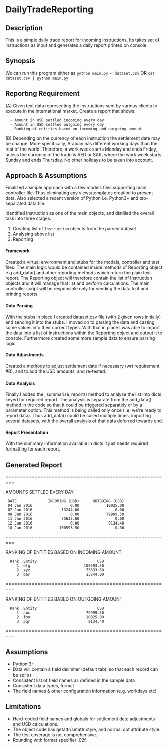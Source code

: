 # DailyTradeReporting

## Description
 This is a simple daily trade report for incoming instructions. Its takes set of instructions as input and generates a daily  report printed on console.

## Synopsis
 We can run this program either as `python main.py < dataset.csv` OR `cat dataset.csv | python main.py`

## Reporting Requirement
 (A) Given text data representing the instructions sent by various clients to execute in the international market. 
     Create a report that shows:
     
      - Amount in USD settled incoming every day
      - Amount in USD settled outgoing every day
      - Ranking of entities based on incoming and outgoing amount

  (B) Depending on the currency of each instruction the settlement date may be change. More specifically, Arabian has             different working days than the rest of the world. Therefore, a work week starts Monday and ends Friday, unless the         currency of the   trade is AED or SAR, where the work week starts Sunday and ends Thursday. No other holidays to be         taken into account.
  
## Approach & Assumptions
Finalized a simple approach with a few models files supporting main controller file. Thus eliminating any views/templates creation to present data. Also selected a recent version of Python i.e. Python3+ and tab-separated data file. 

Identified Instruction as one of the main objects, and distilled the overall task into three stages:

  1. Creating list of `Instruction` objects from the parsed dataset
  2. Analysing above list 
  3. Reporting

#### Framework
Created a virtual environment and stubs for the models, controller and test files. The main logic would be contained inside  methods of Reporting object e.g add_data() and other reporting methods which return the plain text report. The Reporting object will therefore contain the list of Instruction objects and it will manage that list and perform calculations. The main controller script will be responsible only for sending the data to it and printing reports.

#### Data Parsing
With the stubs in place I created dataset.csv file (with 2 given rows initially) and sending it into the stubs. I moved on to parsing the data and casting some values into their correct types. With that in place I was able to import the data into a list of Instructions within the Reporting object and output it to console. Furthermore created some more sample data to ensure parsing logic.

#### Data Adjustments
Created a methods to adjust settlement date if necessary (wrt requirement #B), and to add the USD amounts, and re-tested.

#### Data Analysis
Finally I added the _summarise_report() method to analyse the list into dicts keyed for required report. The analysis is separate from the add_data() method in the code so that it could be triggered separately or by a parameter option. This method is being called only once (i.e. we're ready to report data). Thus add_data() could be called multiple times, importing several datasets, with the overall analysis of that data deferred towards end.

#### Report Presentation
With the summary information available in dicts it just needs required formatting for each report.

## Generated Report

=========================================================

  AMOUNTS SETTLED EVERY DAY
  
     DATE         	   INCOMING (USD)	   OUTGOING (USD)
     04 Jan 2016  	             0.00	         10025.00
     07 Jan 2016  	         13244.00	             0.00
     08 Jan 2016  	             0.00	         79999.50
     11 Jan 2016  	         75633.60	             0.00
     12 Jan 2016  	             0.00	          9134.40
     18 Jan 2016  	        100593.50	             0.00

=========================================================

RANKING OF ENTITIES BASED ON INCOMING AMOUNT

      Rank	Entity          	             USD
         1	efg             	       100593.50
         2	xyz             	        75633.60
         3	bar             	        13244.00
         
=========================================================

RANKING OF ENTITIES BASED ON OUTGOING AMOUNT

      Rank	Entity          	             USD
         1	abc             	        79999.50
         2	foo             	        10025.00
         3	pqr             	         9134.40
         
=========================================================

## Assumptions
 - Python 3+
 - Data will contain a field delimiter (default tab), so that each record can be split()
 - Consistent list of field names as defined in the sample data
 - Consistent data types, format
 - The field names & other configuration information (e.g. workdays etc)

## Limitations
 - Hard-coded field names and globals for settlement date adjustments and USD calculations.
 - The object code has getattr/setattr style, and normal dot attribute style.
 - The test coverage is not comprehensive.
 - Rounding with format specifier .02f.

